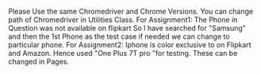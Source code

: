 Please Use the same Chromedriver and Chrome Versions.
You can change path of Chromedriver in Utilities Class.
For Assignment1:
The Phone in Question was not available on flipkart
So I have searched for "Samsung" and then the 1st Phone as the test case if needed we can change to particular phone.
For Assignment2:
Iphone is color exclusive to on Flipkart and Amazon.
Hence used "One Plus 7T pro "for testing.
These can be changed in Pages.

